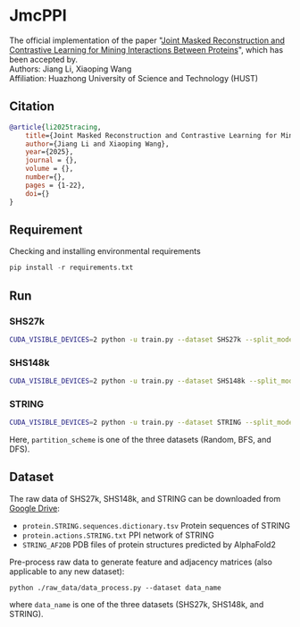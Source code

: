 # JmcPPI
The official implementation of the paper "[Joint Masked Reconstruction and Contrastive Learning for Mining Interactions Between Proteins](https://arxiv.org/abs/2503.04650)", which has been accepted by.  
Authors: Jiang Li, Xiaoping Wang  
Affiliation: Huazhong University of Science and Technology (HUST)  

## Citation
```bibtex
@article{li2025tracing,
    title={Joint Masked Reconstruction and Contrastive Learning for Mining Interactions Between Proteins},
    author={Jiang Li and Xiaoping Wang},
    year={2025},
    journal = {},
    volume = {},
    number={},
    pages = {1-22},
    doi={}
}
```

## Requirement
Checking and installing environmental requirements
```python
pip install -r requirements.txt
```

## Run
### SHS27k
```bash
CUDA_VISIBLE_DEVICES=2 python -u train.py --dataset SHS27k --split_mode partition_scheme --ckpt_path ../rec_trained_model/rec_model_SHS27k_128.ckpt
```
### SHS148k
```bash
CUDA_VISIBLE_DEVICES=2 python -u train.py --dataset SHS148k --split_mode partition_scheme --ckpt_path ../rec_trained_model/rec_model_SHS148k_128.ckpt
```
### STRING
```bash
CUDA_VISIBLE_DEVICES=2 python -u train.py --dataset STRING --split_mode partition_scheme --ckpt_path ../rec_trained_model/rec_model_STRING_128.ckpt
```
Here, `partition_scheme` is one of the three datasets (Random, BFS, and DFS).

## Dataset
The raw data of SHS27k, SHS148k, and STRING can be downloaded from [Google Drive](https://drive.google.com/file/d/1hJVrQXddB9JK68z7jlIcLfd9AmTWwgJr/view?usp=sharing):

* `protein.STRING.sequences.dictionary.tsv`      Protein sequences of STRING
* `protein.actions.STRING.txt`     PPI network of STRING
* `STRING_AF2DB`     PDB files of protein structures predicted by AlphaFold2

Pre-process raw data to generate feature and adjacency matrices (also applicable to any new dataset):
```
python ./raw_data/data_process.py --dataset data_name
```
where `data_name` is one of the three datasets (SHS27k, SHS148k, and STRING).
